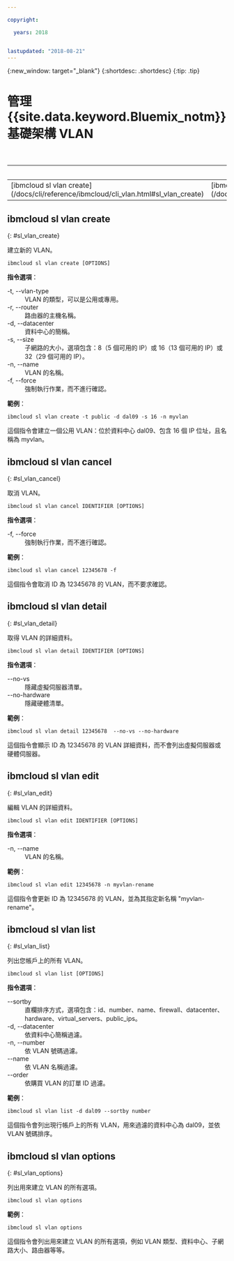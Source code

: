 ```yaml
---

copyright:

  years: 2018


lastupdated: "2018-08-21"
---
```


{:new_window: target="_blank"}
{:shortdesc: .shortdesc}
{:tip: .tip}

# 管理 {{site.data.keyword.Bluemix_notm}} 基礎架構 VLAN

<table summary="按字母順序排序的一般 {{site.data.keyword.Bluemix_notm}} 基礎架構指令，其鏈結提供指令的相關資訊">
<caption>表 1. {{site.data.keyword.Bluemix_notm}} 基礎架構 VLAN 指令</caption>

 <thead>
 <th colspan="6">{{site.data.keyword.Bluemix_notm}} 基礎架構 VLAN 指令</th>
 </thead>
 <tbody>
 <tr>
 <td>[ibmcloud sl vlan create](/docs/cli/reference/ibmcloud/cli_vlan.html#sl_vlan_create)</td>
 <td>[ibmcloud sl vlan cancel](/docs/cli/reference/ibmcloud/cli_vlan.html#sl_vlan_cancel)</td>
 <td>[ibmcloud sl vlan detail](/docs/cli/reference/ibmcloud/cli_vlan.html#sl_vlan_detail)</td>
 <td>[ibmcloud sl vlan edit](/docs/cli/reference/ibmcloud/cli_vlan.html#sl_vlan_edit)</td>
 <td>[ibmcloud sl vlan list](/docs/cli/reference/ibmcloud/cli_vlan.html#sl_vlan_list)</td>
 <td>[ibmcloud sl vlan options](/docs/cli/reference/ibmcloud/cli_vlan.html#sl_vlan_options)</td>
 </tr>
   </tbody>
 </table>

 ## ibmcloud sl vlan create
{: #sl_vlan_create}

建立新的 VLAN。
```
ibmcloud sl vlan create [OPTIONS]
```

<strong>指令選項</strong>：
<dl>
<dt>-t, --vlan-type</dt>
<dd>VLAN 的類型，可以是公用或專用。</dd>
<dt>-r, --router</dt>
<dd>路由器的主機名稱。</dd>
<dt>-d, --datacenter</dt>
<dd>資料中心的簡稱。</dd>
<dt>-s, --size</dt>
<dd>子網路的大小，選項包含：8（5 個可用的 IP）或 16（13 個可用的 IP）或 32（29 個可用的 IP）。</dd>
<dt>-n, --name</dt>
<dd>VLAN 的名稱。</dd>
<dt>-f, --force</dt>
<dd>強制執行作業，而不進行確認。</dd>
</dl>

**範例**：
```
ibmcloud sl vlan create -t public -d dal09 -s 16 -n myvlan
```
這個指令會建立一個公用 VLAN：位於資料中心 dal09、包含 16 個 IP 位址，且名稱為 myvlan。


## ibmcloud sl vlan cancel
{: #sl_vlan_cancel}

取消 VLAN。
```
ibmcloud sl vlan cancel IDENTIFIER [OPTIONS]
```

<strong>指令選項</strong>：
<dl>
<dt>-f, --force</dt>
<dd>強制執行作業，而不進行確認。</dd>
</dl>

**範例**：
```
ibmcloud sl vlan cancel 12345678 -f
```
這個指令會取消 ID 為 12345678 的 VLAN，而不要求確認。

## ibmcloud sl vlan detail
{: #sl_vlan_detail}

取得 VLAN 的詳細資料。
```
ibmcloud sl vlan detail IDENTIFIER [OPTIONS]
```

<strong>指令選項</strong>：
<dl>
<dt>--no-vs</dt>
<dd>隱藏虛擬伺服器清單。</dd>
<dt>--no-hardware</dt>
<dd>隱藏硬體清單。</dd>
</dl>

**範例**：
```
ibmcloud sl vlan detail 12345678  --no-vs --no-hardware
```
這個指令會顯示 ID 為 12345678 的 VLAN 詳細資料，而不會列出虛擬伺服器或硬體伺服器。


## ibmcloud sl vlan edit
{: #sl_vlan_edit}

編輯 VLAN 的詳細資料。
```
ibmcloud sl vlan edit IDENTIFIER [OPTIONS]
```

<strong>指令選項</strong>：
<dl>
<dt>-n, --name</dt>
<dd>VLAN 的名稱。</dd>
</dl>

**範例**：
```
ibmcloud sl vlan edit 12345678 -n myvlan-rename
```
這個指令會更新 ID 為 12345678 的 VLAN，並為其指定新名稱 "myvlan-rename"。


## ibmcloud sl vlan list
{: #sl_vlan_list}

列出您帳戶上的所有 VLAN。
```
ibmcloud sl vlan list [OPTIONS]
```

<strong>指令選項</strong>：
<dl>
<dt>--sortby</dt>
<dd>直欄排序方式，選項包含：id、number、name、firewall、datacenter、hardware、virtual_servers、public_ips。</dd>
<dt>-d, --datacenter</dt>
<dd>依資料中心簡稱過濾。</dd>
<dt>-n, --number</dt>
<dd>依 VLAN 號碼過濾。</dd>
<dt>--name</dt>
<dd>依 VLAN 名稱過濾。</dd>
<dt>--order</dt>
<dd>依購買 VLAN 的訂單 ID 過濾。</dd>
</dl>

**範例**：
```
ibmcloud sl vlan list -d dal09 --sortby number
```
這個指令會列出現行帳戶上的所有 VLAN，用來過濾的資料中心為 dal09，並依 VLAN 號碼排序。


## ibmcloud sl vlan options
{: #sl_vlan_options}

列出用來建立 VLAN 的所有選項。
```
ibmcloud sl vlan options
```


**範例**：
```
ibmcloud sl vlan options
```
這個指令會列出用來建立 VLAN 的所有選項，例如 VLAN 類型、資料中心、子網路大小、路由器等等。
